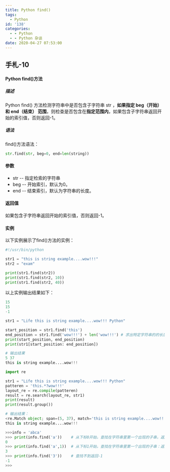 ```yaml
---
title: Python find()
tags:
  - Python
id: '138'
categories:
  - - Python
  - - Python 杂谈
date: 2020-04-27 07:53:00
---
```


## 手札-10

#### Python find()方法

##### 描述

Python find() 方法检测字符串中是否包含子字符串 str ，**如果指定 beg（开始） 和 end（结束） 范围**，则检查是否包含在**指定范围内**，如果包含子字符串返回开始的索引值，否则返回-1。

##### 语法

find()方法语法：

```python
str.find(str, beg=0, end=len(string))
```

#### 参数

*   str -- 指定检索的字符串
*   beg -- 开始索引，默认为0。
*   end -- 结束索引，默认为字符串的长度。

#### 返回值

如果包含子字符串返回开始的索引值，否则返回-1。

#### 实例

以下实例展示了find()方法的实例：

```python
#!/usr/bin/python

str1 = "this is string example....wow!!!"
str2 = "exam"

print(str1.find(str2))
print(str1.find(str2, 10))
print(str1.find(str2, 40))
```

以上实例输出结果如下：

```python
15
15
-1
```

```python
str1 = "Life this is string example....wow!!! Python"

start_position = str1.find('this')
end_position = str1.find('wow!!!') + len('wow!!!') # 求出特定字符串的的长度
print(start_position, end_position)
print(str1[start_position: end_position])

# 输出结果
5 37
this is string example....wow!!!

import re

str1 = "Life this is string example....wow!!! Python"
patteren = 'this.*?wow!!!'
layout_re = re.compile(patteren)
result = re.search(layout_re, str1)
print(result)
print(result.group())

# 输出结果：
<re.Match object; span=(5, 37), match='this is string example....wow!!!'>
this is string example....wow!!!
```

```python
>>>info = 'abca'
>>> print(info.find('a'))    # 从下标0开始，查找在字符串里第一个出现的子串，返回结果：0
0
>>> print(info.find('a',1))  # 从下标1开始，查找在字符串里第一个出现的子串：返回结果3
3
>>> print(info.find('3'))    # 查找不到返回-1
-1
>>>
```